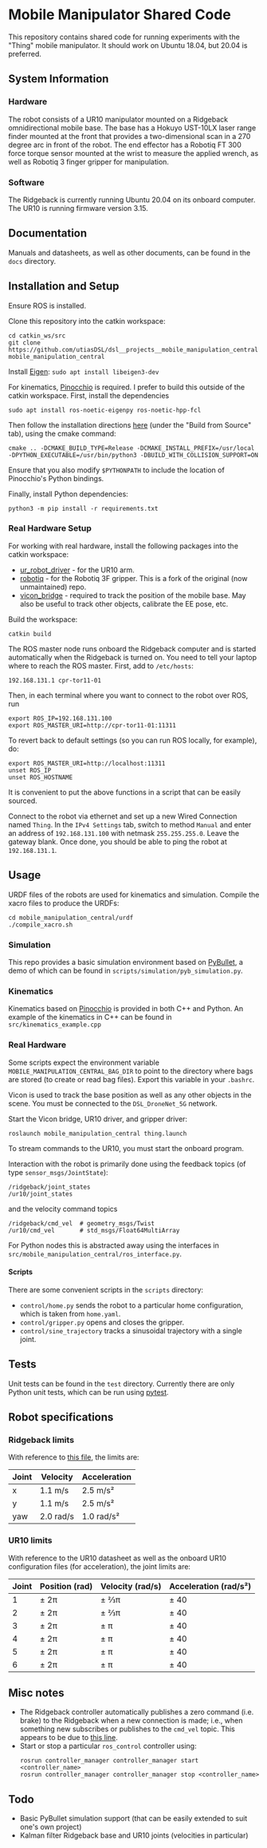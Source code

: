 # Mobile Manipulator Shared Code

This repository contains shared code for running experiments with the "Thing"
mobile manipulator. It should work on Ubuntu 18.04, but 20.04 is preferred.

## System Information

### Hardware

The robot consists of a UR10 manipulator mounted on a Ridgeback omnidirectional
mobile base. The base has a Hokuyo UST-10LX laser range finder mounted at the
front that provides a two-dimensional scan in a 270 degree arc in front of the
robot. The end effector has a Robotiq FT 300 force torque sensor mounted at the
wrist to measure the applied wrench, as well as Robotiq 3 finger gripper for
manipulation.

### Software

The Ridgeback is currently running Ubuntu 20.04 on its onboard computer. The
UR10 is running firmware version 3.15.

## Documentation

Manuals and datasheets, as well as other documents, can be found in the `docs`
directory.

## Installation and Setup

Ensure ROS is installed.

Clone this repository into the catkin workspace:
```
cd catkin_ws/src
git clone https://github.com/utiasDSL/dsl__projects__mobile_manipulation_central mobile_manipulation_central
```

Install [Eigen](https://eigen.tuxfamily.org): `sudo apt install libeigen3-dev`

For kinematics, [Pinocchio](https://github.com/stack-of-tasks/pinocchio) is
required. I prefer to build this outside of the catkin workspace.  First,
install the dependencies
```
sudo apt install ros-noetic-eigenpy ros-noetic-hpp-fcl
```
Then follow the installation directions
[here](https://stack-of-tasks.github.io/pinocchio/download.html) (under the
"Build from Source" tab), using the cmake command:
```
cmake .. -DCMAKE_BUILD_TYPE=Release -DCMAKE_INSTALL_PREFIX=/usr/local -DPYTHON_EXECUTABLE=/usr/bin/python3 -DBUILD_WITH_COLLISION_SUPPORT=ON
```
Ensure that you also modify `$PYTHONPATH` to include the location of
Pinocchio's Python bindings.

Finally, install Python dependencies:
```
python3 -m pip install -r requirements.txt
```

### Real Hardware Setup

For working with real hardware, install the following packages into the catkin
workspace:
* [ur_robot_driver](https://github.com/UniversalRobots/Universal_Robots_ROS_Driver) - for the UR10 arm.
* [robotiq](https://github.com/TAMS-Group/robotiq) - for the Robotiq 3F gripper. This is a fork of the original (now unmaintained) repo.
* [vicon_bridge](https://github.com/ethz-asl/vicon_bridge) - required to track
  the position of the mobile base. May also be useful to track other objects,
  calibrate the EE pose, etc.

Build the workspace:
```
catkin build
```

The ROS master node runs onboard the Ridgeback computer and is started
automatically when the Ridgeback is turned on. You need to tell your laptop
where to reach the ROS master. First, add to `/etc/hosts`:
```
192.168.131.1 cpr-tor11-01
```
Then, in each terminal where you want to connect to the robot over ROS, run
```
export ROS_IP=192.168.131.100
export ROS_MASTER_URI=http://cpr-tor11-01:11311
```
To revert back to default settings (so you can run ROS locally, for example),
do:
```
export ROS_MASTER_URI=http://localhost:11311
unset ROS_IP
unset ROS_HOSTNAME
```
It is convenient to put the above functions in a script that can be easily
sourced.

Connect to the robot via ethernet and set up a new Wired Connection named
`Thing`. In the `IPv4 Settings` tab, switch to method `Manual` and enter an
address of `192.168.131.100` with netmask `255.255.255.0`. Leave the gateway
blank. Once done, you should be able to ping the robot at `192.168.131.1`.

## Usage

URDF files of the robots are used for kinematics and simulation. Compile the
xacro files to produce the URDFs:
```
cd mobile_manipulation_central/urdf
./compile_xacro.sh
```

### Simulation

This repo provides a basic simulation environment based on
[PyBullet](https://pybullet.org), a demo of which can be found in
`scripts/simulation/pyb_simulation.py`.

### Kinematics

Kinematics based on [Pinocchio](https://github.com/stack-of-tasks/pinocchio) is
provided in both C++ and Python. An example of the kinematics in C++ can be
found in `src/kinematics_example.cpp`


### Real Hardware

Some scripts expect the environment variable
`MOBILE_MANIPULATION_CENTRAL_BAG_DIR` to point to the directory where bags are
stored (to create or read bag files). Export this variable in your `.bashrc`.

Vicon is used to track the base position as well as any other objects in the
scene. You must be connected to the `DSL_DroneNet_5G` network.

Start the Vicon bridge, UR10 driver, and gripper driver:
```
roslaunch mobile_manipulation_central thing.launch
```
To stream commands to the UR10, you must start the onboard program.

Interaction with the robot is primarily done using the feedback topics (of type
`sensor_msgs/JointState`):
```
/ridgeback/joint_states
/ur10/joint_states
```
and the velocity command topics
```
/ridgeback/cmd_vel  # geometry_msgs/Twist
/ur10/cmd_vel       # std_msgs/Float64MultiArray
```
For Python nodes this is abstracted away using the interfaces in
`src/mobile_manipulation_central/ros_interface.py`.

#### Scripts

There are some convenient scripts in the `scripts` directory:

* `control/home.py` sends the robot to a particular home configuration, which is taken
  from `home.yaml`.
* `control/gripper.py` opens and closes the gripper.
* `control/sine_trajectory` tracks a sinusoidal trajectory with a single joint.

## Tests

Unit tests can be found in the `test` directory. Currently there are only
Python unit tests, which can be run using [pytest](https://pytest.org/).

## Robot specifications

### Ridgeback limits

With reference to [this
file](https://github.com/ridgeback/ridgeback/blob/melodic-devel/ridgeback_control/config/control.yaml),
the limits are:

| Joint | Velocity  | Acceleration |
| ----- | --------- | ------------ |
| x     | 1.1 m/s   | 2.5 m/s²     |
| y     | 1.1 m/s   | 2.5 m/s²     |
| yaw   | 2.0 rad/s | 1.0 rad/s²   |

### UR10 limits
With reference to the UR10 datasheet as well as the onboard UR10 configuration
files (for acceleration), the joint limits are:

| Joint | Position (rad) | Velocity (rad/s)  | Acceleration (rad/s²)  |
| ----- | -------------- | ----------------- | ---------------------- |
| 1     | ± 2π           | ± ⅔π              | ± 40                   |
| 2     | ± 2π           | ± ⅔π              | ± 40                   |
| 3     | ± 2π           | ± π               | ± 40                   |
| 4     | ± 2π           | ± π               | ± 40                   |
| 5     | ± 2π           | ± π               | ± 40                   |
| 6     | ± 2π           | ± π               | ± 40                   |

## Misc notes
* The Ridgeback controller automatically publishes a zero command (i.e. brake)
  to the Ridgeback when a new connection is made; i.e., when something new
  subscribes or publishes to the `cmd_vel` topic. This appears to be due to
  [this line](https://github.com/ridgeback/ridgeback/blob/melodic-devel/ridgeback_control/src/mecanum_drive_controller.cpp#L281).
* Start or stop a particular `ros_control` controller using:
  ```
  rosrun controller_manager controller_manager start <controller_name>
  rosrun controller_manager controller_manager stop <controller_name>
  ```

## Todo
* Basic PyBullet simulation support (that can be easily extended to suit one's
  own project)
* Kalman filter Ridgeback base and UR10 joints (velocities in particular)

